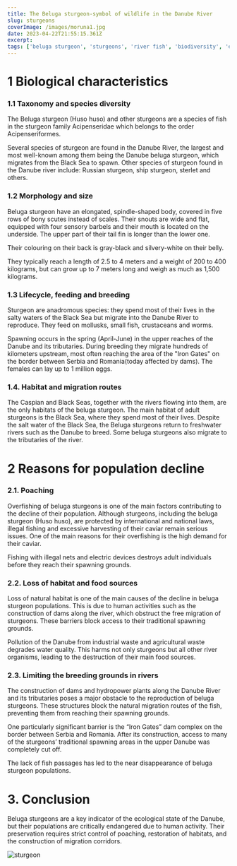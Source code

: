 ```yaml
---
title: The Beluga sturgeon-symbol of wildlife in the Danube River
slug: sturgeons
coverImage: /images/moruna1.jpg
date: 2023-04-22T21:55:15.361Z
excerpt:
tags: ['beluga sturgeon', 'sturgeons', 'river fish', 'biodiversity', 'endangered species']
---
```


<script>
 // import Callout from "$lib/components/molecules/Callout.svelte";
//  import CodeBlock from "$lib/components/molecules/CodeBlock.svelte";
 // import Image from "$lib/components/atoms/Image.svelte";
</script>

# 1 Biological characteristics

### 1.1 Taxonomy and species diversity

The Beluga sturgeon (Huso huso) and other sturgeons are a species of fish in the sturgeon family Acipenseridae which belongs to the order Acipenseriformes.

Several species of sturgeon are found in the Danube River, the largest and most well-known among them being the Danube beluga sturgeon, which migrates from the Black Sea to spawn. Other species of sturgeon found in the Danube river include: Russian sturgeon, ship sturgeon, sterlet and others.

### 1.2 Morphology and size

Beluga sturgeon have an elongated, spindle-shaped body, covered in five rows of bony scutes instead of scales. Their snouts are wide and flat, equipped with four sensory barbels and their mouth is located on the underside. The upper part of their tail fin is longer than the lower one.

Their colouring on their back is gray-black and silvery-white on their belly.

They typically reach a length of 2.5 to 4 meters and a weight of 200 to 400 kilograms, but can grow up to 7 meters long and weigh as much as 1,500 kilograms.

### 1.3 Lifecycle, feeding and breeding

Sturgeon are anadromous species: they spend most of their lives in the salty waters of the Black Sea but migrate into the Danube River to reproduce. They feed on mollusks, small fish, crustaceans and worms.

Spawning occurs in the spring (April-June) in the upper reaches of the Danube and its tributaries. During breeding they migrate hundreds of kilometers upstream, most often reaching the area of the "Iron Gates" on the border between Serbia and Romania(today affected by dams). The females can lay up to 1 million eggs.

### 1.4. Habitat and migration routes

The Caspian and Black Seas, together with the rivers flowing into them, are the only habitats of the beluga sturgeon. The main habitat of adult sturgeons is the Black Sea, where they spend most of their lives. Despite the salt water of the Black Sea, the Beluga sturgeons return to freshwater rivers such as the Danube to breed. Some beluga sturgeons also migrate to the tributaries of the river.

# 2 Reasons for population decline

### 2.1. Poaching

Overfishing of beluga sturgeons is one of the main factors contributing to the decline of their population. Although sturgeons, including the beluga sturgeon (Huso huso), are protected by international and national laws, illegal fishing and excessive harvesting of their caviar remain serious issues. One of the main reasons for their overfishing is the high demand for their caviar.

Fishing with illegal nets and electric devices destroys adult individuals before they reach their spawning grounds.

### 2.2. Loss of habitat and food sources

Loss of natural habitat is one of the main causes of the decline in beluga sturgeon populations. This is due to human activities such as the construction of dams along the river, which obstruct the free migration of sturgeons. These barriers block access to their traditional spawning grounds.

Pollution of the Danube from industrial waste and agricultural waste degrades water quality. This harms not only sturgeons but all other river organisms, leading to the destruction of their main food sources.

### 2.3. Limiting the breeding grounds in rivers

The construction of dams and hydropower plants along the Danube River and its tributaries poses a major obstacle to the reproduction of beluga sturgeons. These structures block the natural migration routes of the fish, preventing them from reaching their spawning grounds.

One particularly significant barrier is the “Iron Gates” dam complex on the border between Serbia and Romania. After its construction, access to many of the sturgeons’ traditional spawning areas in the upper Danube was completely cut off.

The lack of fish passages has led to the near disappearance of beluga sturgeon populations.

# 3. Conclusion

Beluga sturgeons are a key indicator of the ecological state of the Danube, but their populations are critically endangered due to human activity. Their preservation requires strict control of poaching, restoration of habitats, and the construction of migration corridors.

![sturgeon](images/moruna2.png)
